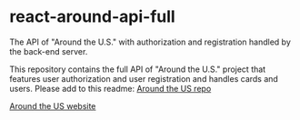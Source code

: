 # react-around-api-full

The API of "Around the U.S." with authorization and registration handled by the back-end server.

This repository contains the full API of "Around the U.S." project that features user authorization and user registration and handles cards and users. Please add to this readme:
[Around the US repo](https://github.com/ArrakturIL/react-around-api-full)

[Around the US website](https://around-the-us.students.nomoredomainssbs.ru)
